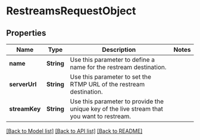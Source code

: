 # RestreamsRequestObject

## Properties
Name | Type | Description | Notes
------------ | ------------- | ------------- | -------------
**name** | **String** | Use this parameter to define a name for the restream destination. | 
**serverUrl** | **String** | Use this parameter to set the RTMP URL of the restream destination. | 
**streamKey** | **String** | Use this parameter to provide the unique key of the live stream that you want to restream. | 

[[Back to Model list]](../README.md#documentation-for-models) [[Back to API list]](../README.md#documentation-for-api-endpoints) [[Back to README]](../README.md)


